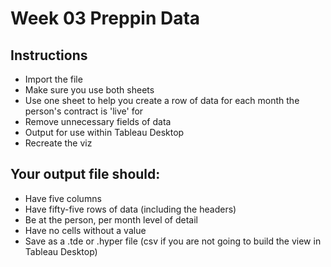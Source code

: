 # Week 03 Preppin Data

## Instructions

- Import the file
- Make sure you use both sheets
- Use one sheet to help you create a row of data for each month the person's contract is 'live' for
- Remove unnecessary fields of data
- Output for use within Tableau Desktop
- Recreate the viz

## Your output file should:

- Have five columns
- Have fifty-five rows of data (including the headers)
- Be at the person, per month level of detail
- Have no cells without a value
- Save as a .tde or .hyper file (csv if you are not going to build the view in Tableau Desktop)
